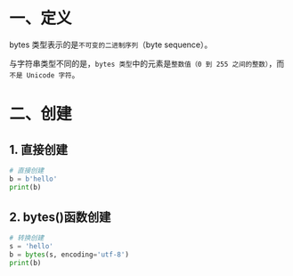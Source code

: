 # 一、定义

bytes 类型表示的是`不可变的二进制序列`（byte sequence）。

与字符串类型不同的是，`bytes 类型`中的元素是`整数值（0 到 255 之间的整数）`，而`不是 Unicode 字符`。


# 二、创建
## 1. 直接创建
```python
# 直接创建
b = b'hello'
print(b)
```

## 2. bytes()函数创建
```python
# 转换创建
s = 'hello'
b = bytes(s, encoding='utf-8')
print(b)
```